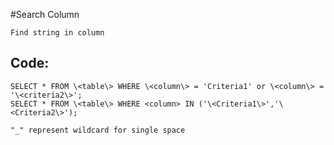 
#Search Column

    Find string in column

## Code:

    SELECT * FROM \<table\> WHERE \<column\> = 'Criteria1' or \<column\> = '\<criteria2\>';  
    SELECT * FROM \<table\> WHERE <column> IN ('\<Criteria1\>','\<Criteria2\>');

```
"_" represent wildcard for single space
```  